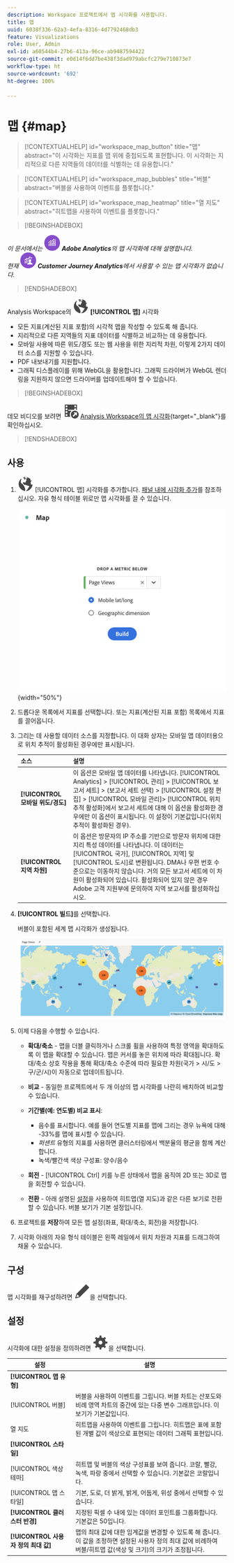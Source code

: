 ```yaml
---
description: Workspace 프로젝트에서 맵 시각화를 사용합니다.
title: 맵
uuid: 6038f336-62a3-4efa-8316-4d7792468db3
feature: Visualizations
role: User, Admin
exl-id: a60544b4-27b6-413a-96ce-ab9487594422
source-git-commit: e0d14f6dd7be438f3dad979abcfc279e710873e7
workflow-type: ht
source-wordcount: '692'
ht-degree: 100%

---
```


# 맵 {#map}

<!-- markdownlint-disable MD034 -->

<!-- markdownlint-disable MD034 -->

>[!CONTEXTUALHELP]
>id="workspace_map_button"
>title="맵"
>abstract="이 시각화는 지표를 맵 위에 중첩되도록 표현합니다. 이 시각화는 지리적으로 다른 지역들의 데이터를 식별하는 데 유용합니다."

<!-- markdownlint-enable MD034 -->

<!-- markdownlint-disable MD034 -->

>[!CONTEXTUALHELP]
>id="workspace_map_bubbles"
>title="버블"
>abstract="버블을 사용하여 이벤트를 플롯합니다."

<!-- markdownlint-enable MD034 -->

<!-- markdownlint-disable MD034 -->

>[!CONTEXTUALHELP]
>id="workspace_map_heatmap"
>title="열 지도"
>abstract="히트맵을 사용하여 이벤트를 플롯합니다."

<!-- markdownlint-enable MD034 -->


>[!BEGINSHADEBOX]

_이 문서에서는_ ![Adobe Analytics](/help/assets/icons/AdobeAnalytics.svg) _**Adobe Analytics**&#x200B;의 맵 시각화에 대해 설명합니다._<br/>_현재_ ![CustomerJourneyAnalytics](/help/assets/icons/CustomerJourneyAnalytics.svg) _**Customer Journey Analytics**&#x200B;에서 사용할 수 있는 맵 시각화가 없습니다._

>[!ENDSHADEBOX]



Analysis Workspace의 ![세계](/help/assets/icons/Globe.svg) **[!UICONTROL 맵]** 시각화

* 모든 지표(계산된 지표 포함)의 시각적 맵을 작성할 수 있도록 해 줍니다.
* 지리적으로 다른 지역들의 지표 데이터를 식별하고 비교하는 데 유용합니다.
* 모바일 사용에 따른 위도/경도 또는 웹 사용을 위한 지리적 차원, 이렇게 2가지 데이터 소스를 지원할 수 있습니다.
* PDF 내보내기를 지원합니다.
* 그래픽 디스플레이를 위해 WebGL을 활용합니다. 그래픽 드라이버가 WebGL 렌더링을 지원하지 않으면 드라이버를 업데이트해야 할 수 있습니다.


>[!BEGINSHADEBOX]

데모 비디오를 보려면 ![VideoCheckedOut](/help/assets/icons/VideoCheckedOut.svg) [Analysis Workspace의 맵 시각화](https://video.tv.adobe.com/v/30890/?quality=12&captions=kor){target="_blank"}를 확인하십시오.

>[!ENDSHADEBOX]


## 사용

1. ![맵](/help/assets/icons/Globe.svg) [!UICONTROL 맵] 시각화를 추가합니다. [패널 내에 시각화 추가](freeform-analysis-visualizations.md#add-visualizations-to-a-panel)를 참조하십시오. 자유 형식 테이블 위로만 맵 시각화를 끌 수 있습니다.

   ![맵 구성](assets/map-configuration.png){width="50%"}

1. 드롭다운 목록에서 지표를 선택합니다. 또는 지표(계산된 지표 포함) 목록에서 지표를 끌어옵니다.
1. 그리는 데 사용할 데이터 소스를 지정합니다. 이 대화 상자는 모바일 앱 데이터용으로 위치 추적이 활성화된 경우에만 표시됩니다.

   | 소스 | 설명 |
   | --- | --- |
   | **[!UICONTROL 모바일 위도/경도]** | 이 옵션은 모바일 앱 데이터를 나타냅니다. [!UICONTROL Analytics] > [!UICONTROL 관리] > [!UICONTROL 보고서 세트] > (보고서 세트 선택) > [!UICONTROL 설정 편집] > [!UICONTROL 모바일 관리]> [!UICONTROL 위치 추적 활성화]에서 보고서 세트에 대해 이 옵션을 활성화한 경우에만 이 옵션이 표시됩니다. 이 설정이 기본값입니다(위치 추적이 활성화된 경우). |
   | **[!UICONTROL 지역 차원]** | 이 옵션은 방문자의 IP 주소를 기반으로 방문자 위치에 대한 지리 특성 데이터를 나타냅니다. 이 데이터는 [!UICONTROL 국가], [!UICONTROL 지역] 및 [!UICONTROL 도시]로 변환됩니다. DMA나 우편 번호 수준으로는 이동하지 않습니다. 거의 모든 보고서 세트에 이 차원이 활성화되어 있습니다. 활성화되어 있지 않은 경우 Adobe 고객 지원부에 문의하여 지역 보고서를 활성화하십시오. |

1. **[!UICONTROL 빌드]**&#x200B;를 선택합니다.

   버블이 포함된 세계 맵 시각화가 생성됩니다.

   ![](assets/bubble-world-view.png)

1. 이제 다음을 수행할 수 있습니다.

   * **확대/축소** - 맵을 더블 클릭하거나 스크롤 휠을 사용하여 특정 영역을 확대하도록 이 맵을 확대할 수 있습니다. 맵은 커서를 놓은 위치에 따라 확대됩니다. 확대/축소 상호 작용을 통해 확대/축소 수준에 따라 필요한 차원(국가 > 시/도 > 구/군/시)이 자동으로 업데이트됩니다.
   * **비교** - 동일한 프로젝트에서 두 개 이상의 맵 시각화를 나란히 배치하여 비교할 수 있습니다.
   * **기간별(예: 연도별) 비교 표시**:

      * 음수를 표시합니다. 예를 들어 연도별 지표를 맵에 그리는 경우 뉴욕에 대해 -33%를 맵에 표시할 수 있습니다.
      * *퍼센트* 유형의 지표를 사용하면 클러스터링에서 백분율의 평균을 함께 계산합니다.
      * 녹색/빨간색 색상 구성표: 양수/음수

   * **회전** - [!UICONTROL Ctrl] 키를 누른 상태에서 맵을 움직여 2D 또는 3D로 맵을 회전할 수 있습니다.

   * **전환** - 아래 설명된 [설정](/help/analyze/analysis-workspace/visualizations/map-visualization.md#section_5F89C620A6AA42BC8E0955478B3A427E)을 사용하여 히트맵(열 지도)과 같은 다른 보기로 전환할 수 있습니다. 버블 보기가 기본 설정입니다.

1. 프로젝트를 **저장**&#x200B;하여 모든 맵 설정(좌표, 확대/축소, 회전)을 저장합니다.
1. 시각화 아래의 자유 형식 테이블은 왼쪽 레일에서 위치 차원과 지표를 드래그하여 채울 수 있습니다.



## 구성

맵 시각화를 재구성하려면 ![편집](/help/assets/icons/Edit.svg)을 선택합니다.


## 설정

시각화에 대한 설정을 정의하려면 ![설정](/help/assets/icons/Setting.svg)을 선택합니다.

| 설정 | 설명 |
|--- |--- |
| **[!UICONTROL 맵 유형]** | |
| [!UICONTROL 버블] | 버블을 사용하여 이벤트를 그립니다. 버블 차트는 산포도와 비례 영역 차트의 중간에 있는 다중 변수 그래프입니다. 이 보기가 기본값입니다. |
| 열 지도 | 히트맵을 사용하여 이벤트를 그립니다. 히트맵은 표에 포함된 개별 값이 색상으로 표현되는 데이터 그래픽 표현입니다. |
| **[!UICONTROL 스타일]** | |
| [!UICONTROL 색상 테마] | 히트맵 및 버블의 색상 구성표를 보여 줍니다. 코랄, 빨강, 녹색, 파랑 중에서 선택할 수 있습니다. 기본값은 코랄입니다. |
| [!UICONTROL 맵 스타일] | 기본, 도로, 더 밝게, 밝게, 어둡게, 위성 중에서 선택할 수 있습니다. |
| **[!UICONTROL 클러스터 반경]** | 지정된 픽셀 수 내에 있는 데이터 포인트를 그룹화합니다. 기본값은 50입니다. |
| **[!UICONTROL 사용자 정의 최대 값]** | 맵의 최대 값에 대한 임계값을 변경할 수 있도록 해 줍니다. 이 값을 조정하면 설정된 사용자 정의 최대 값에 비례하여 버블/히트맵 값(색상 및 크기)의 크기가 조정됩니다. |

<!--
## Build a time-parting heatmap

Here is a video on the topic:

>[!VIDEO](https://video.tv.adobe.com/v/35003/?quality=12&captions=kor)

-->

